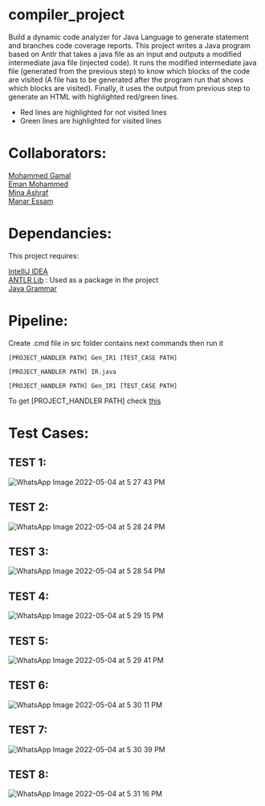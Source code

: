 # compiler_project
Build a dynamic code analyzer for Java Language to generate statement and branches code coverage reports.
This project writes a Java program based on Antlr that takes a java file as an input and outputs a modified intermediate java file (injected code). 
It runs the modified intermediate java file (generated from the previous step) to know which blocks of the code are visited (A file has to be generated after the program run that shows which blocks are visited). 
Finally, it uses the output from previous step to generate an HTML with highlighted red/green lines.
- Red lines are highlighted for not visited lines
- Green lines are highlighted for visited lines

# Collaborators:
[Mohammed Gamal](https://github.com/Mu7ammadGamal) <br />
[Eman Mohammed](https://github.com/EmanMohammedAbdElmoneim) <br />
[Mina Ashraf](https://github.com/MinaAashraf) <br />
[Manar Essam](https://github.com/manaressam9)

# Dependancies:
This project requires:

[IntelliJ IDEA](https://www.jetbrains.com/idea/download/#section=windows) <br />
[ANTLR Lib](https://www.antlr.org/download.html) : Used as a package in the project <br />
[Java Grammar](https://github.com/antlr/grammars-v4/tree/master/java/java)


# Pipeline:
Create .cmd file in src folder contains next commands then run it

```
[PROJECT_HANDLER PATH] Gen_IR1 [TEST_CASE PATH]
```
```
[PROJECT_HANDLER PATH] IR.java
```
```
[PROJECT_HANDLER PATH] Gen_IR1 [TEST_CASE PATH] 
```

To get [PROJECT_HANDLER PATH] check [this](https://stackoverflow.com/questions/27108911/how-to-run-java-program-in-command-prompt-created-by-intellij#:~:text=In%20order%20to%20see%20the,to%20see%20the%20command%20line)


# Test Cases:

## TEST 1:

![WhatsApp Image 2022-05-04 at 5 27 43 PM](https://user-images.githubusercontent.com/47754184/166717795-f0b4b86f-6bcb-4da2-9202-6b6778086e80.jpeg)

## TEST 2:

![WhatsApp Image 2022-05-04 at 5 28 24 PM](https://user-images.githubusercontent.com/47754184/166717698-e13bbd89-28b8-490e-94b3-bd32ef554d64.jpeg)

## TEST 3:

![WhatsApp Image 2022-05-04 at 5 28 54 PM](https://user-images.githubusercontent.com/47754184/166717642-a2a62a2b-36d8-4058-9b1f-f7b1fab76986.jpeg)

## TEST 4:

![WhatsApp Image 2022-05-04 at 5 29 15 PM](https://user-images.githubusercontent.com/47754184/166717470-97ec49a5-75b8-4346-ae3d-176f8479c992.jpeg)

## TEST 5:

![WhatsApp Image 2022-05-04 at 5 29 41 PM](https://user-images.githubusercontent.com/47754184/166717281-08542f2f-4700-494f-9695-46d4d776775c.jpeg)

## TEST 6:

![WhatsApp Image 2022-05-04 at 5 30 11 PM](https://user-images.githubusercontent.com/47754184/166717411-479290dc-2c22-4688-b58f-a93814518d0b.jpeg)

## TEST 7:

![WhatsApp Image 2022-05-04 at 5 30 39 PM](https://user-images.githubusercontent.com/47754184/166717535-b9e40cd4-a912-43c4-b35a-54e6a7dbef6d.jpeg)

## TEST 8:

![WhatsApp Image 2022-05-04 at 5 31 16 PM](https://user-images.githubusercontent.com/47754184/166717559-892b8336-ef95-4911-bbde-cb455b93c5be.jpeg)
